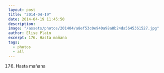 ```yaml
---
layout: post
title: "2014-04-19"
date: 2014-04-19 11:45:50
description: 
image: "/assets/photos/201404/a8ef53c0e940a98a8b24da5645361527.jpg"
author: Elise Plain
excerpt: 176. Hasta mañana
tags: 
  - photos
  - all
---
```


176. Hasta mañana
<p></p>
